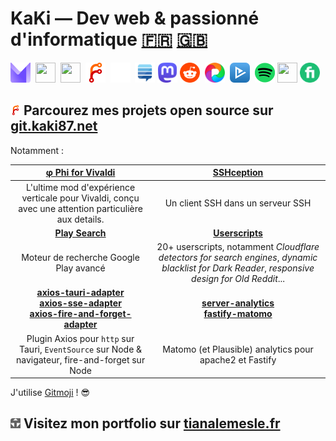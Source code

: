 # KaKi — Dev web & passionné d'informatique [:fr:](https://git.kaki87.net/KaKi87/.profile/src/branch/main/LISEZMOI.md) [:uk:](https://git.kaki87.net/KaKi87/.profile/src/branch/main/README.md)

<a href="mailto:tiana.lemesle@protonmail.com"><img src="./assets/protonmail.com.svg" width="32" height="32"></a> 
<a href="https://discord.gg/YkwCHKF7MU"><img src="./assets/discord.com.ico" width="32" height="32"></a> 
<a href="https://www.linkedin.com/in/tianalemesle/"><img src="./assets/linkedin.com.ico" width="32" height="32"></a> 
<a href="https://git.kaki87.net/KaKi87"><img src="./assets/git.kaki87.net.svg" width="32" height="32"></a> 
<a href="https://github.com/KaKi87"><img src="./assets/github.com.svg" width="32" height="32"></a> 
<a href="https://stackexchange.com/users/9523585/kaki87"><img src="./assets/stackexchange.com.png" width="32" height="32"></a>
<a href="https://mamot.fr/@KaKi87" rel="me"><img src="./assets/mastodon.svg" width="32" height="32"></a>
<a href="https://old.reddit.com/user/KaKi_87"><img src="./assets/reddit.com.png" width="32" height="32"></a> 
<a href="https://pixelfed.de/KaKi87"><img src="./assets/pixelfed.de.png" width="32" height="32"></a> 
<a href="https://www.betaseries.com/membre/KaKi87"><img src="./assets/betaseries.com.png" width="32" height="32"></a> 
<a href="https://open.spotify.com/user/tiana.lemesle"><img src="./assets/spotify.com.png" width="32" height="32"></a>
<a href="https://www.allovoisins.com/p/tianalemesle"><img src="./assets/allovoisins.com.png" width="32" height="32"></a>
<a href="https://www.fiverr.com/tiana_lemesle"><img src="./assets/fiverr.com.webp" width="32" height="32"></a>

## <a href="https://git.kaki87.net/KaKi87"><img src="./assets/git.kaki87.net.svg" width="16" height="16"></a> Parcourez mes projets open source sur [git.kaki87.net](https://git.kaki87.net/KaKi87?tab=repositories)

Notamment :

|                                                                                                [φ Phi for Vivaldi](https://git.kaki87.net/KaKi87/phi-for-vivaldi)                                                                                                |                                              [SSHception](https://git.kaki87.net/KaKi87/sshception)                                              |
|:----------------------------------------------------------------------------------------------------------------------------------------------------------------------------------------------------------------------------------------------------------------:|:------------------------------------------------------------------------------------------------------------------------------------------------:|
|                                                                               L'ultime mod d'expérience verticale pour Vivaldi, conçu avec une attention particulière aux details.                                                                               |                                                        Un client SSH dans un serveur SSH                                                         |
|                                                                                              [**Play Search**](https://git.kaki87.net/playsearch.kaki87.net/v2-web)                                                                                              |                             **[Userscripts](https://git.kaki87.net/KaKi87/userscripts/src/branch/master/README.md)**                             |
|                                                                                                              Moteur de recherche Google Play avancé                                                                                                              | 20+ userscripts, notamment *Cloudflare detectors for search engines*, *dynamic blacklist for Dark Reader*, *responsive design for Old Reddit*... |
| **[axios-tauri-adapter](https://git.kaki87.net/KaKi87/axios-tauri-adapter)**<br />**[axios-sse-adapter](https://git.kaki87.net/KaKi87/axios-sse-adapter)**<br />**[axios-fire-and-forget-adapter](https://git.kaki87.net/KaKi87/axios-fire-and-forget-adapter)** |  **[server-analytics](https://git.kaki87.net/KaKi87/server-analytics)**<br />**[fastify-matomo](https://git.kaki87.net/KaKi87/fastify-matomo)**  |
|                                                                                Plugin Axios pour `http` sur Tauri, `EventSource` sur Node & navigateur, fire-and-forget sur Node                                                                                 |                                             Matomo (et Plausible) analytics pour apache2 et Fastify                                              |

J'utilise [Gitmoji](https://gitmoji.kaki87.net) ! :sunglasses:

## <a href="https://tianalemesle.fr/fr"><img src="./assets/tianalemesle.fr.png" width="16" height="16"></a> Visitez mon portfolio sur [tianalemesle.fr](https://tianalemesle.fr/fr)
